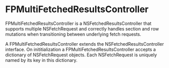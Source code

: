 FPMultiFetchedResultsController
===============================

FPMultiFetchedResultsController is a NSFetchedResultsController that supports multiple NSFetchRequest and correctly handles section and row mutations when transitioning between underlying fetch requests.

A FPMultiFetchedResultsController extends the NSFetchedResultsController interface. On inititialization a FPMultiFetchedResultsController accepts a dictionary of NSFetchRequest objects. Each NSFetchRequest is uniquely named by its key in this dictionary.
